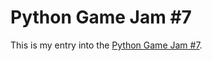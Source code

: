 # Python Game Jam #7

This is my entry into the [Python Game Jam #7](https://itch.io/jam/python-game-jam-7).
